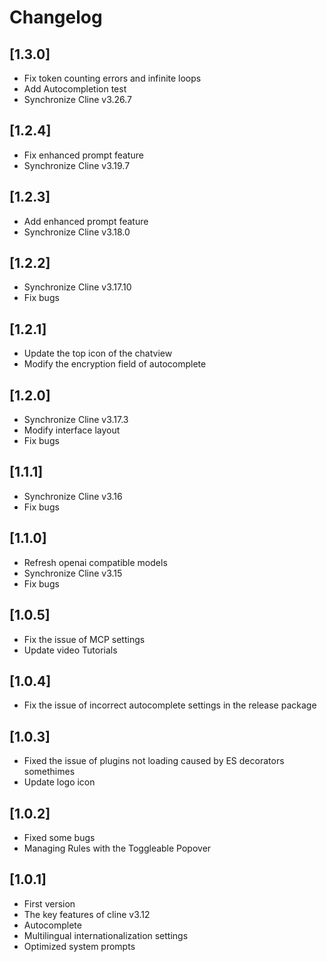 # Changelog
## [1.3.0]

-   Fix token counting errors and infinite loops
-   Add Autocompletion test
-   Synchronize Cline v3.26.7

## [1.2.4]

-   Fix enhanced prompt feature
-   Synchronize Cline v3.19.7

## [1.2.3]

-   Add enhanced prompt feature
-   Synchronize Cline v3.18.0

## [1.2.2]

-   Synchronize Cline v3.17.10
-   Fix bugs

## [1.2.1]

-   Update the top icon of the chatview
-   Modify the encryption field of autocomplete 

## [1.2.0]

-   Synchronize Cline v3.17.3
-   Modify interface layout
-   Fix bugs

## [1.1.1]

-   Synchronize Cline v3.16
-   Fix bugs

## [1.1.0]

-   Refresh openai compatible models
-   Synchronize Cline v3.15
-   Fix bugs

## [1.0.5]

-   Fix the issue of MCP settings
-   Update video Tutorials

## [1.0.4]

-   Fix the issue of incorrect autocomplete settings in the release package

## [1.0.3]

-   Fixed the issue of plugins not loading caused by ES decorators somethimes
-   Update logo icon

## [1.0.2]

-   Fixed some bugs
-   Managing Rules with the Toggleable Popover

## [1.0.1]

-   First version
-   The key features of cline v3.12
-   Autocomplete
-   Multilingual internationalization settings
-   Optimized system prompts